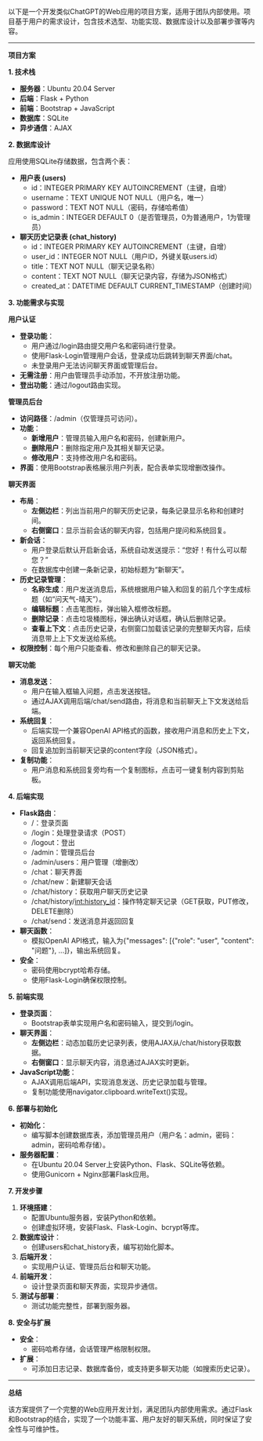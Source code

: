 以下是一个开发类似ChatGPT的Web应用的项目方案，适用于团队内部使用。项目基于用户的需求设计，包含技术选型、功能实现、数据库设计以及部署步骤等内容。

---

**项目方案**

**1. 技术栈**

- **服务器**：Ubuntu 20.04 Server
- **后端**：Flask + Python
- **前端**：Bootstrap + JavaScript
- **数据库**：SQLite
- **异步通信**：AJAX

**2. 数据库设计**

应用使用SQLite存储数据，包含两个表：

- **用户表 (users)**
    - id：INTEGER PRIMARY KEY AUTOINCREMENT（主键，自增）
    - username：TEXT UNIQUE NOT NULL（用户名，唯一）
    - password：TEXT NOT NULL（密码，存储哈希值）
    - is_admin：INTEGER DEFAULT 0（是否管理员，0为普通用户，1为管理员）
- **聊天历史记录表 (chat_history)**
    - id：INTEGER PRIMARY KEY AUTOINCREMENT（主键，自增）
    - user_id：INTEGER NOT NULL（用户ID，外键关联users.id）
    - title：TEXT NOT NULL（聊天记录名称）
    - content：TEXT NOT NULL（聊天记录内容，存储为JSON格式）
    - created_at：DATETIME DEFAULT CURRENT_TIMESTAMP（创建时间）

**3. 功能需求与实现**

**用户认证**

- **登录功能**：
    - 用户通过/login路由提交用户名和密码进行登录。
    - 使用Flask-Login管理用户会话，登录成功后跳转到聊天界面/chat。
    - 未登录用户无法访问聊天界面或管理后台。
- **无需注册**：用户由管理员手动添加，不开放注册功能。
- **登出功能**：通过/logout路由实现。

**管理员后台**

- **访问路径**：/admin（仅管理员可访问）。
- **功能**：
    - **新增用户**：管理员输入用户名和密码，创建新用户。
    - **删除用户**：删除指定用户及其相关聊天记录。
    - **修改用户**：支持修改用户名和密码。
- **界面**：使用Bootstrap表格展示用户列表，配合表单实现增删改操作。

**聊天界面**

- **布局**：
    - **左侧边栏**：列出当前用户的聊天历史记录，每条记录显示名称和创建时间。
    - **右侧窗口**：显示当前会话的聊天内容，包括用户提问和系统回复。
- **新会话**：
    - 用户登录后默认开启新会话，系统自动发送提示：“您好！有什么可以帮您？”
    - 在数据库中创建一条新记录，初始标题为“新聊天”。
- **历史记录管理**：
    - **名称生成**：用户发送消息后，系统根据用户输入和回复的前几个字生成标题（如“问天气-晴天”）。
    - **编辑标题**：点击笔图标，弹出输入框修改标题。
    - **删除记录**：点击垃圾桶图标，弹出确认对话框，确认后删除记录。
    - **查看上下文**：点击历史记录，右侧窗口加载该记录的完整聊天内容，后续消息带上上下文发送给系统。
- **权限控制**：每个用户只能查看、修改和删除自己的聊天记录。

**聊天功能**

- **消息发送**：
    - 用户在输入框输入问题，点击发送按钮。
    - 通过AJAX调用后端/chat/send路由，将消息和当前聊天上下文发送给后端。
- **系统回复**：
    - 后端实现一个兼容OpenAI API格式的函数，接收用户消息和历史上下文，返回系统回复。
    - 回复追加到当前聊天记录的content字段（JSON格式）。
- **复制功能**：
    - 用户消息和系统回复旁均有一个复制图标，点击可一键复制内容到剪贴板。

**4. 后端实现**

- **Flask路由**：
    - /：登录页面
    - /login：处理登录请求（POST）
    - /logout：登出
    - /admin：管理员后台
    - /admin/users：用户管理（增删改）
    - /chat：聊天界面
    - /chat/new：新建聊天会话
    - /chat/history：获取用户聊天历史记录
    - /chat/history/<int:history_id>：操作特定聊天记录（GET获取，PUT修改，DELETE删除）
    - /chat/send：发送消息并返回回复
- **聊天函数**：
    - 模拟OpenAI API格式，输入为{"messages": [{"role": "user", "content": "问题"}, ...]}，输出系统回复。
- **安全**：
    - 密码使用bcrypt哈希存储。
    - 使用Flask-Login确保权限控制。

**5. 前端实现**

- **登录页面**：
    - Bootstrap表单实现用户名和密码输入，提交到/login。
- **聊天界面**：
    - **左侧边栏**：动态加载历史记录列表，使用AJAX从/chat/history获取数据。
    - **右侧窗口**：显示聊天内容，消息通过AJAX实时更新。
- **JavaScript功能**：
    - AJAX调用后端API，实现消息发送、历史记录加载与管理。
    - 复制功能使用navigator.clipboard.writeText()实现。

**6. 部署与初始化**

- **初始化**：
    - 编写脚本创建数据库表，添加管理员用户（用户名：admin，密码：admin，密码哈希存储）。
- **服务器配置**：
    - 在Ubuntu 20.04 Server上安装Python、Flask、SQLite等依赖。
    - 使用Gunicorn + Nginx部署Flask应用。

**7. 开发步骤**

1. **环境搭建**：
    - 配置Ubuntu服务器，安装Python和依赖。
    - 创建虚拟环境，安装Flask、Flask-Login、bcrypt等库。
2. **数据库设计**：
    - 创建users和chat_history表，编写初始化脚本。
3. **后端开发**：
    - 实现用户认证、管理员后台和聊天功能。
4. **前端开发**：
    - 设计登录页面和聊天界面，实现异步通信。
5. **测试与部署**：
    - 测试功能完整性，部署到服务器。

**8. 安全与扩展**

- **安全**：
    - 密码哈希存储，会话管理严格限制权限。
- **扩展**：
    - 可添加日志记录、数据库备份，或支持更多聊天功能（如搜索历史记录）。

---

**总结**

该方案提供了一个完整的Web应用开发计划，满足团队内部使用需求。通过Flask和Bootstrap的结合，实现了一个功能丰富、用户友好的聊天系统，同时保证了安全性与可维护性。